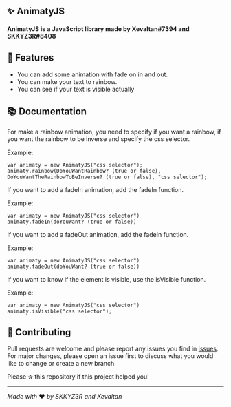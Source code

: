 ## ✨ AnimatyJS

#### AnimatyJS is a JavaScript library made by Xevaltan#7394 and SKKYZ3R#8408

## 🚀 Features

-   You can add some animation with fade on in and out.
-   You can make your text to rainbow.
-   You can see if your text is visible actually

## 📚 Documentation

For make a rainbow animation, you need to specify if you want a rainbow, if you want the rainbow to be inverse and specify the css selector.

Example:

```
var animaty = new AnimatyJS("css selector");
animaty.rainbow(DoYouWantRainbow? (true or false), DoYouWantTheRainbowToBeInverse? (true or false), "css selector");
```

If you want to add a fadeIn animation, add the fadeIn function.

Example:

```
var animaty = new AnimatyJS("css selector")
animaty.fadeIn(doYouWant? (true or false))
```

If you want to add a fadeOut animation, add the fadeIn function.

Example:

```
var animaty = new AnimatyJS("css selector")
animaty.fadeOut(doYouWant? (true or false))
```

If you want to know if the element is visible, use the isVisible function.

Example:

```
var animaty = new AnimatyJS("css selector")
animaty.isVisible("css selector");
```

## 🤝 Contributing

Pull requests are welcome and please report any issues you find in [issues](https://github.com/ItsMeSKKYZ3R/AnimatyJS/issues). For major changes, please open an issue first to discuss what you would like to change or create a new branch.

Please ✰ this repository if this project helped you!

---

_Made with_ ❤ _by SKKYZ3R and Xevaltan_